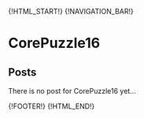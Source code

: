 {!HTML_START!}
{!NAVIGATION_BAR!}

# CorePuzzle16 

## Posts

There is no post for CorePuzzle16 yet...

{!FOOTER!}
{!HTML_END!}
